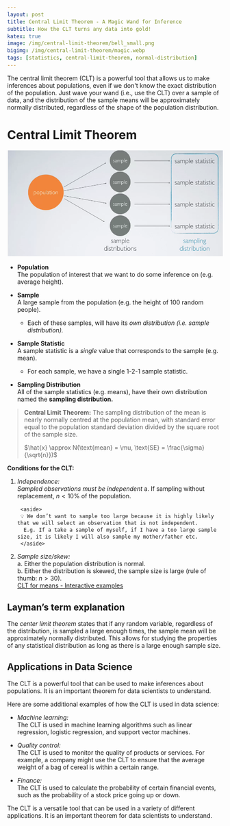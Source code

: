 ```yaml
---
layout: post
title: Central Limit Theorem - A Magic Wand for Inference
subtitle: How the CLT turns any data into gold!
katex: true
image: /img/central-limit-theorem/bell_small.png
bigimg: /img/central-limit-theorem/magic.webp
tags: [statistics, central-limit-theorem, normal-distribution]
---
```


The central limit theorem (CLT) is a powerful tool that allows us to make inferences about populations, even if we don't know the exact distribution of the population. Just wave your wand (i.e., use the CLT) over a sample of data, and the distribution of the sample means will be approximately normally distributed, regardless of the shape of the population distribution.

# Central Limit Theorem
 ![](/img/central-limit-theorem/sampling_distribution.png)

- **Population** <br>
The population of interest that we want to do some inference on (e.g. average height).

- **Sample** <br>
A large sample from the population (e.g. the height of 100 random people). <br>
    - Each of these samples, will have its *own distribution (i.e. sample distribution).* <br>

- **Sample Statistic** <br>
A sample statistic is a *single* value that corresponds to the sample (e.g. mean). <br>
    - For each sample, we have a single 1-2-1 sample statistic. <br>

- **Sampling Distribution** <br>
All of the sample statistics (e.g. means), have their own distribution named the **sampling distribution.** <br>

> **Central Limit Theorem:** The sampling distribution of the mean is nearly normally centred at the population mean, with standard error equal to the population standard deviation divided by the square root of the sample size.
> 
> 
> $\hat{x} \approx N(\text{mean} = \mu, \text{SE} = \frac{\sigma}{\sqrt{n}})$
> 

**Conditions for the CLT:**
1. *Independence:* <br> 
*Sampled observations must be independent*
    a. If sampling without replacement, $n <10$%  of the population.
        
        <aside>
        💡 We don’t want to sample too large because it is highly likely that we will select an observation that is not independent.
         E.g. If a take a sample of myself, if I have a too large sample size, it is likely I will also sample my mother/father etc.
        </aside>
        
2. *Sample size/skew:* <br>
    a. Either the population distribution is normal. <br>
    b. Either the distribution is skewed, the sample size is large (rule of thumb: $n>30$). <br>
[CLT for means - Interactive examples](https://gallery.shinyapps.io/CLT_mean/)

## Layman’s term explanation
The *center limit theorem* states that if any random variable, regardless of the distribution, is sampled a large enough times, the sample mean will be approximately normally distributed. This allows for studying the properties of any statistical distribution as long as there is a large enough sample size.

## Applications in Data Science
The CLT is a powerful tool that can be used to make inferences about populations. It is an important theorem for data scientists to understand.

Here are some additional examples of how the CLT is used in data science:

- *Machine learning:* <br>
The CLT is used in machine learning algorithms such as linear regression, logistic regression, and support vector machines.

- *Quality control:* <br>
The CLT is used to monitor the quality of products or services. For example, a company might use the CLT to ensure that the average weight of a bag of cereal is within a certain range.

- *Finance:* <br>
The CLT is used to calculate the probability of certain financial events, such as the probability of a stock price going up or down.

The CLT is a versatile tool that can be used in a variety of different applications. It is an important theorem for data scientists to understand.
